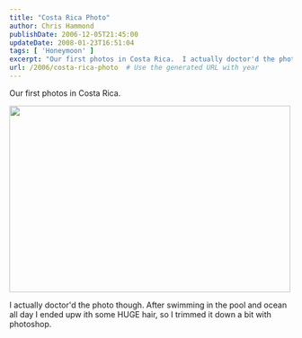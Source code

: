 ```yaml
---
title: "Costa Rica Photo"
author: Chris Hammond
publishDate: 2006-12-05T21:45:00
updateDate: 2008-01-23T16:51:04
tags: [ 'Honeymoon' ]
excerpt: "Our first photos in Costa Rica.  I actually doctor'd the photo though. After swimming in the pool and ocean all day I ended upw ith some HUGE hair, so I trimmed it down a bit with..."
url: /2006/costa-rica-photo  # Use the generated URL with year
---
```

<P>Our first photos in Costa Rica.</P> <P><IMG class=reflect height=333 alt="" src="https://www.horsesandcars.comhttp//static.flickr.com/101/315301097_e390db7763.jpg?v=0" width=500 onload=show_notes_initially(); mce_src="https://www.horsesandcars.comhttps://static.flickr.com/101/315301097_e390db7763.jpg?v=0"></P> <P>I actually doctor'd the photo though. After swimming in the pool and ocean all day I ended upw ith some HUGE hair, so I trimmed it down a bit with photoshop.</P>
